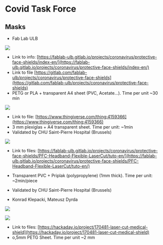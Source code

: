 # Covid Task Force
## Masks
* Fab Lab ULB

![](https://fablab-ulb.gitlab.io/projects/coronavirus/protective-face-shields/images/P1-summary.jpeg)
  * Link to info: [https://fablab-ulb.gitlab.io/projects/coronavirus/protective-face-shields/index-en/](https://fablab-ulb.gitlab.io/projects/coronavirus/protective-face-shields/index-en/)
  * Link to file [https://gitlab.com/fablab-ulb/projects/coronavirus/protective-face-shields](https://gitlab.com/fablab-ulb/projects/coronavirus/protective-face-shields)
  * PETG or PLA + transparent A4 sheet (PVC, Acetate...). Time per unit ~30 min
  
![](https://fablab-ulb.gitlab.io/projects/coronavirus/protective-face-shields/images/P2-summary.jpeg)
  * Link to file: [https://www.thingiverse.com/thing:4159366](https://www.thingiverse.com/thing:4159366)
  * 3 mm plexiglas + A4 transparent sheet. Time per unit: ~1min
  * Validated by CHU Saint-Pierre Hospital (Brussels)
  
![](https://fablab-ulb.gitlab.io/projects/coronavirus/protective-face-shields/images/headband-flexible-general.png)
  * Link to files: [https://fablab-ulb.gitlab.io/projects/coronavirus/protective-face-shields/PFC-Headband-Flexible-LaserCut/tuto-en/](https://fablab-ulb.gitlab.io/projects/coronavirus/protective-face-shields/PFC-Headband-Flexible-LaserCut/tuto-en/)
  * Transparent PVC + Priplak (polypropylene) (1mm thick). Time per unit: ~2min/piece
  * Validated by CHU Saint-Pierre Hospital (Brussels)

* Konrad Klepacki, Mateusz Dyrda

![](https://cdn.hackaday.io/images/8216541584736507659.jpg)

![](https://cdn.hackaday.io/images/6521771584736681384.jpg)
  * Link to files: [https://hackaday.io/project/170481-laser-cut-medical-shield](https://hackaday.io/project/170481-laser-cut-medical-shield)
  * o,5mm PETG Sheet. Time per unit ~2 mm
